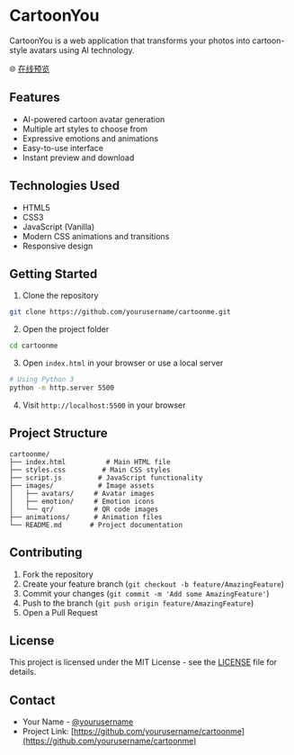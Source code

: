# CartoonYou

CartoonYou is a web application that transforms your photos into cartoon-style avatars using AI technology.

🌐 [在线预览](https://s55447236.github.io/cartoonyou/)

## Features

- AI-powered cartoon avatar generation
- Multiple art styles to choose from
- Expressive emotions and animations
- Easy-to-use interface
- Instant preview and download

## Technologies Used

- HTML5
- CSS3
- JavaScript (Vanilla)
- Modern CSS animations and transitions
- Responsive design

## Getting Started

1. Clone the repository

```bash
git clone https://github.com/yourusername/cartoonme.git
```

2. Open the project folder

```bash
cd cartoonme
```

3. Open `index.html` in your browser or use a local server

```bash
# Using Python 3
python -m http.server 5500
```

4. Visit `http://localhost:5500` in your browser

## Project Structure

```
cartoonme/
├── index.html          # Main HTML file
├── styles.css         # Main CSS styles
├── script.js         # JavaScript functionality
├── images/           # Image assets
│   ├── avatars/     # Avatar images
│   ├── emotion/     # Emotion icons
│   └── qr/          # QR code images
├── animations/      # Animation files
└── README.md       # Project documentation
```

## Contributing

1. Fork the repository
2. Create your feature branch (`git checkout -b feature/AmazingFeature`)
3. Commit your changes (`git commit -m 'Add some AmazingFeature'`)
4. Push to the branch (`git push origin feature/AmazingFeature`)
5. Open a Pull Request

## License

This project is licensed under the MIT License - see the [LICENSE](LICENSE) file for details.

## Contact

- Your Name - [@yourusername](https://github.com/yourusername)
- Project Link: [https://github.com/yourusername/cartoonme](https://github.com/yourusername/cartoonme)
